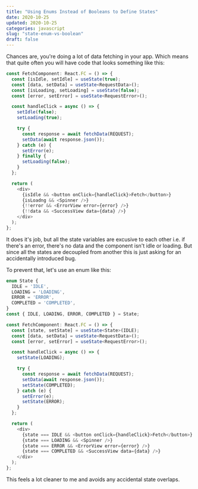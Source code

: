 ```yaml
---
title: "Using Enums Instead of Booleans to Define States"
date: 2020-10-25
updated: 2020-10-25
categories: javascript
slug: "state-enum-vs-boolean"
draft: false
---
```


Chances are, you're doing a lot of data fetching in your app. Which means that quite often you will have code that looks something like this:

```ts
const FetchComponent: React.FC = () => {
  const [isIdle, setIdle] = useState(true);
  const [data, setData] = useState<RequestData>();
  const [isLoading, setLoading] = useState(false);
  const [error, setError] = useState<RequestError>();

  const handleClick = async () => {
    setIdle(false);
    setLoading(true);

    try {
      const response = await fetchData(REQUEST);
      setData(await response.json());
    } catch (e) {
      setError(e);
    } finally {
      setLoading(false);
    }
  };

  return (
    <div>
      {isIdle && <button onClick={handleClick}>Fetch</button>}
      {isLoadng && <Spinner />}
      {!!error && <ErrorView error={error} />}
      {!!data && <SuccessView data={data} />}
    </div>
  );
};
```

It does it's job, but all the state variables are excusive to each other i.e. if there's an error, there's no data and the component isn't idle or loading. But since all the states are decoupled from another this is just asking for an accidentally introduced bug.

To prevent that, let's use an enum like this:

```ts
enum State {
  IDLE = 'IDLE',
  LOADING = 'LOADING',
  ERROR = 'ERROR',
  COMPLETED = 'COMPLETED',
}
const { IDLE, LOADING, ERROR, COMPLETED } = State;

const FetchComponent: React.FC = () => {
  const [state, setState] = useState<State>(IDLE);
  const [data, setData] = useState<RequestData>();
  const [error, setError] = useState<RequestError>();

  const handleClick = async () => {
    setState(LOADING);

    try {
      const response = await fetchData(REQUEST);
      setData(await response.json());
      setState(COMPLETED);
    } catch (e) {
      setError(e);
      setState(ERROR);
    }
  };

  return (
    <div>
      {state === IDLE && <button onClick={handleClick}>Fetch</button>}
      {state === LOADING && <Spinner />}
      {state === ERROR && <ErrorView error={error} />}
      {state === COMPLETED && <SuccessView data={data} />}
    </div>
  );
};
```


This feels a lot cleaner to me and avoids any accidental state overlaps.